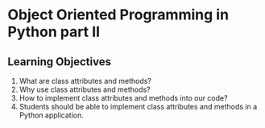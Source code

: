 # Object Oriented Programming in Python part II

## Learning Objectives
1.  What are class attributes and methods?
2.  Why use class attributes and methods?
3.  How to implement class attributes and methods into our code?
4.  Students should be able to implement class attributes and methods in a Python application.
